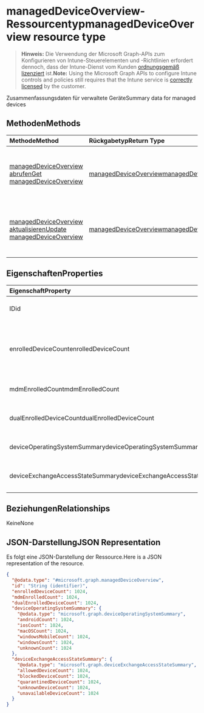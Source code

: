 # <a name="manageddeviceoverview-resource-type"></a><span data-ttu-id="27a6c-101">managedDeviceOverview-Ressourcentyp</span><span class="sxs-lookup"><span data-stu-id="27a6c-101">managedDeviceOverview resource type</span></span>

> <span data-ttu-id="27a6c-102">**Hinweis:** Die Verwendung der Microsoft Graph-APIs zum Konfigurieren von Intune-Steuerelementen und -Richtlinien erfordert dennoch, dass der Intune-Dienst vom Kunden [ordnungsgemäß lizenziert](https://go.microsoft.com/fwlink/?linkid=839381) ist.</span><span class="sxs-lookup"><span data-stu-id="27a6c-102">**Note:** Using the Microsoft Graph APIs to configure Intune controls and policies still requires that the Intune service is [correctly licensed](https://go.microsoft.com/fwlink/?linkid=839381) by the customer.</span></span>

<span data-ttu-id="27a6c-103">Zusammenfassungsdaten für verwaltete Geräte</span><span class="sxs-lookup"><span data-stu-id="27a6c-103">Summary data for managed devices</span></span>
## <a name="methods"></a><span data-ttu-id="27a6c-104">Methoden</span><span class="sxs-lookup"><span data-stu-id="27a6c-104">Methods</span></span>
|<span data-ttu-id="27a6c-105">Methode</span><span class="sxs-lookup"><span data-stu-id="27a6c-105">Method</span></span>|<span data-ttu-id="27a6c-106">Rückgabetyp</span><span class="sxs-lookup"><span data-stu-id="27a6c-106">Return Type</span></span>|<span data-ttu-id="27a6c-107">Beschreibung</span><span class="sxs-lookup"><span data-stu-id="27a6c-107">Description</span></span>|
|:---|:---|:---|
|[<span data-ttu-id="27a6c-108">managedDeviceOverview abrufen</span><span class="sxs-lookup"><span data-stu-id="27a6c-108">Get managedDeviceOverview</span></span>](../api/intune_devices_manageddeviceoverview_get.md)|[<span data-ttu-id="27a6c-109">managedDeviceOverview</span><span class="sxs-lookup"><span data-stu-id="27a6c-109">managedDeviceOverview</span></span>](../resources/intune_devices_manageddeviceoverview.md)|<span data-ttu-id="27a6c-110">Lesen von Eigenschaften und Beziehungen des [managedDeviceOverview](../resources/intune_devices_manageddeviceoverview.md)-Objekts.</span><span class="sxs-lookup"><span data-stu-id="27a6c-110">Read properties and relationships of the [managedDeviceOverview](../resources/intune_devices_manageddeviceoverview.md) object.</span></span>|
|[<span data-ttu-id="27a6c-111">managedDeviceOverview aktualisieren</span><span class="sxs-lookup"><span data-stu-id="27a6c-111">Update managedDeviceOverview</span></span>](../api/intune_devices_manageddeviceoverview_update.md)|[<span data-ttu-id="27a6c-112">managedDeviceOverview</span><span class="sxs-lookup"><span data-stu-id="27a6c-112">managedDeviceOverview</span></span>](../resources/intune_devices_manageddeviceoverview.md)|<span data-ttu-id="27a6c-113">Aktualisieren der Eigenschaften eines [managedDeviceOverview](../resources/intune_devices_manageddeviceoverview.md)-Objekts.</span><span class="sxs-lookup"><span data-stu-id="27a6c-113">Update the properties of a [managedDeviceOverview](../resources/intune_devices_manageddeviceoverview.md) object.</span></span>|

## <a name="properties"></a><span data-ttu-id="27a6c-114">Eigenschaften</span><span class="sxs-lookup"><span data-stu-id="27a6c-114">Properties</span></span>
|<span data-ttu-id="27a6c-115">Eigenschaft</span><span class="sxs-lookup"><span data-stu-id="27a6c-115">Property</span></span>|<span data-ttu-id="27a6c-116">Typ</span><span class="sxs-lookup"><span data-stu-id="27a6c-116">Type</span></span>|<span data-ttu-id="27a6c-117">Beschreibung</span><span class="sxs-lookup"><span data-stu-id="27a6c-117">Description</span></span>|
|:---|:---|:---|
|<span data-ttu-id="27a6c-118">ID</span><span class="sxs-lookup"><span data-stu-id="27a6c-118">id</span></span>|<span data-ttu-id="27a6c-119">String</span><span class="sxs-lookup"><span data-stu-id="27a6c-119">String</span></span>|<span data-ttu-id="27a6c-120">Eindeutiger Bezeichner für die Zusammenfassung</span><span class="sxs-lookup"><span data-stu-id="27a6c-120">Unique Identifier for the summary</span></span>|
|<span data-ttu-id="27a6c-121">enrolledDeviceCount</span><span class="sxs-lookup"><span data-stu-id="27a6c-121">enrolledDeviceCount</span></span>|<span data-ttu-id="27a6c-122">Int32</span><span class="sxs-lookup"><span data-stu-id="27a6c-122">Int32</span></span>|<span data-ttu-id="27a6c-123">Gesamtanzahl von registrierten Geräten.</span><span class="sxs-lookup"><span data-stu-id="27a6c-123">Total enrolled device count.</span></span> <span data-ttu-id="27a6c-124">Über den Intune-PC-Agent verwaltete Geräte sind nicht enthalten.</span><span class="sxs-lookup"><span data-stu-id="27a6c-124">Does not include PC devices managed via Intune PC Agent</span></span>|
|<span data-ttu-id="27a6c-125">mdmEnrolledCount</span><span class="sxs-lookup"><span data-stu-id="27a6c-125">mdmEnrolledCount</span></span>|<span data-ttu-id="27a6c-126">Int32</span><span class="sxs-lookup"><span data-stu-id="27a6c-126">Int32</span></span>|<span data-ttu-id="27a6c-127">Anzahl von in MDM registrierten Geräten</span><span class="sxs-lookup"><span data-stu-id="27a6c-127">The number of devices enrolled in MDM</span></span>|
|<span data-ttu-id="27a6c-128">dualEnrolledDeviceCount</span><span class="sxs-lookup"><span data-stu-id="27a6c-128">dualEnrolledDeviceCount</span></span>|<span data-ttu-id="27a6c-129">Int32</span><span class="sxs-lookup"><span data-stu-id="27a6c-129">Int32</span></span>|<span data-ttu-id="27a6c-130">Anzahl von Geräten, die in MDM und EAS registriert sind</span><span class="sxs-lookup"><span data-stu-id="27a6c-130">The number of devices enrolled in both MDM and EAS</span></span>|
|<span data-ttu-id="27a6c-131">deviceOperatingSystemSummary</span><span class="sxs-lookup"><span data-stu-id="27a6c-131">deviceOperatingSystemSummary</span></span>|[<span data-ttu-id="27a6c-132">deviceOperatingSystemSummary</span><span class="sxs-lookup"><span data-stu-id="27a6c-132">deviceOperatingSystemSummary</span></span>](../resources/intune_devices_deviceoperatingsystemsummary.md)|<span data-ttu-id="27a6c-133">Betriebssystemzusammenfassung für das Gerät</span><span class="sxs-lookup"><span data-stu-id="27a6c-133">Device operating system summary.</span></span>|
|<span data-ttu-id="27a6c-134">deviceExchangeAccessStateSummary</span><span class="sxs-lookup"><span data-stu-id="27a6c-134">deviceExchangeAccessStateSummary</span></span>|[<span data-ttu-id="27a6c-135">deviceExchangeAccessStateSummary</span><span class="sxs-lookup"><span data-stu-id="27a6c-135">deviceExchangeAccessStateSummary</span></span>](../resources/intune_devices_deviceexchangeaccessstatesummary.md)|<span data-ttu-id="27a6c-136">Verteilung des Exchange-Zugriffsstatus in Intune</span><span class="sxs-lookup"><span data-stu-id="27a6c-136">Distribution of Exchange Access State in Intune</span></span>|

## <a name="relationships"></a><span data-ttu-id="27a6c-137">Beziehungen</span><span class="sxs-lookup"><span data-stu-id="27a6c-137">Relationships</span></span>
<span data-ttu-id="27a6c-138">Keine</span><span class="sxs-lookup"><span data-stu-id="27a6c-138">None</span></span>
## <a name="json-representation"></a><span data-ttu-id="27a6c-139">JSON-Darstellung</span><span class="sxs-lookup"><span data-stu-id="27a6c-139">JSON Representation</span></span>
<span data-ttu-id="27a6c-140">Es folgt eine JSON-Darstellung der Ressource.</span><span class="sxs-lookup"><span data-stu-id="27a6c-140">Here is a JSON representation of the resource.</span></span>
<!--{
  "blockType": "resource",
  "baseType": "microsoft.graph.entity",
  "keyProperty": "id",
  "@odata.type": "microsoft.graph.managedDeviceOverview"
}-->
``` json
{
  "@odata.type": "#microsoft.graph.managedDeviceOverview",
  "id": "String (identifier)",
  "enrolledDeviceCount": 1024,
  "mdmEnrolledCount": 1024,
  "dualEnrolledDeviceCount": 1024,
  "deviceOperatingSystemSummary": {
    "@odata.type": "microsoft.graph.deviceOperatingSystemSummary",
    "androidCount": 1024,
    "iosCount": 1024,
    "macOSCount": 1024,
    "windowsMobileCount": 1024,
    "windowsCount": 1024,
    "unknownCount": 1024
  },
  "deviceExchangeAccessStateSummary": {
    "@odata.type": "microsoft.graph.deviceExchangeAccessStateSummary",
    "allowedDeviceCount": 1024,
    "blockedDeviceCount": 1024,
    "quarantinedDeviceCount": 1024,
    "unknownDeviceCount": 1024,
    "unavailableDeviceCount": 1024
  }
}
```








